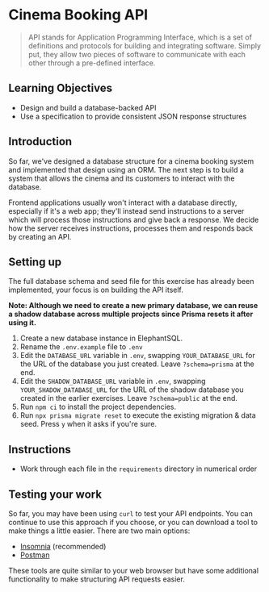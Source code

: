 # Cinema Booking API

> API stands for Application Programming Interface, which is a set of definitions and protocols for building and integrating software. Simply put, they allow two pieces of software to communicate with each other through a pre-defined interface.

## Learning Objectives

- Design and build a database-backed API
- Use a specification to provide consistent JSON response structures

## Introduction

So far, we've designed a database structure for a cinema booking system and implemented that design using an ORM. The next step is to build a system that allows the cinema and its customers to interact with the database.

Frontend applications usually won't interact with a database directly, especially if it's a web app; they'll instead send instructions to a server which will process those instructions and give back a response. We decide how the server receives instructions, processes them and responds back by creating an API.

## Setting up

The full database schema and seed file for this exercise has already been implemented, your focus is on building the API itself.

**Note: Although we need to create a new primary database, we can reuse a shadow database across multiple projects since Prisma resets it after using it.**

1. Create a new database instance in ElephantSQL.
2. Rename the `.env.example` file to `.env`
3. Edit the `DATABASE_URL` variable in `.env`, swapping `YOUR_DATABASE_URL` for the URL of the database you just created. Leave `?schema=prisma` at the end.
4. Edit the `SHADOW_DATABASE_URL` variable in `.env`, swapping `YOUR_SHADOW_DATABASE_URL` for the URL of the shadow database you created in the earlier exercises. Leave `?schema=public` at the end.
5. Run `npm ci` to install the project dependencies.
6. Run `npx prisma migrate reset` to execute the existing migration & data seed. Press `y` when it asks if you're sure.

## Instructions

- Work through each file in the `requirements` directory in numerical order

## Testing your work

So far, you may have been using `curl` to test your API endpoints. You can continue to use this approach if you choose, or you can download a tool to make things a little easier. There are two main options:

- [Insomnia](https://insomnia.rest/) (recommended)
- [Postman](https://www.postman.com/)

These tools are quite similar to your web browser but have some additional functionality to make structuring API requests easier.